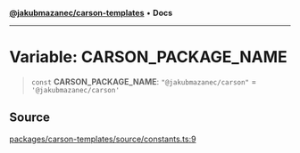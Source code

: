 [**@jakubmazanec/carson-templates**](../README.md) • **Docs**

---

# Variable: CARSON_PACKAGE_NAME

> `const` **CARSON_PACKAGE_NAME**: `"@jakubmazanec/carson"` = `'@jakubmazanec/carson'`

## Source

[packages/carson-templates/source/constants.ts:9](https://github.com/jakubmazanec/js-tools/blob/0a7ca643260718f11723fa4df4f144d2d5a8a885/packages/carson-templates/source/constants.ts#L9)
